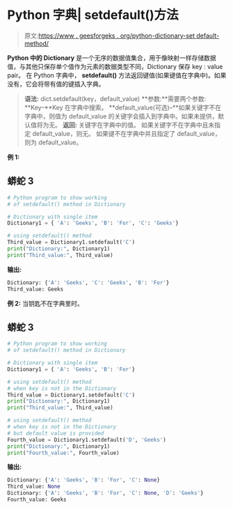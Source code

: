 # Python 字典| setdefault()方法

> 原文:[https://www . geesforgeks . org/python-dictionary-set default-method/](https://www.geeksforgeeks.org/python-dictionary-setdefault-method/)

**Python 中的 Dictionary** 是一个无序的数据值集合，用于像映射一样存储数据值，与其他只保存单个值作为元素的数据类型不同，Dictionary 保存 key : value pair。
在 Python 字典中， **setdefault()** 方法返回键值(如果键值在字典中)。如果没有，它会将带有值的键插入字典。

> **语法:** dict.setdefault(key，default_value)
> **参数:**需要两个参数:
> **Key–**Key 在字典中搜索。
> **default_value(可选)–**如果关键字不在字典中，则值为 default_value 的关键字会插入到字典中。如果未提供，默认值将为无。
> **返回:**
> 关键字在字典中的值。
> 如果关键字不在字典中且未指定 default_value，则无。
> 如果键不在字典中并且指定了 default_value，则为 default_value。

**例 1:**

## 蟒蛇 3

```py
# Python program to show working
# of setdefault() method in Dictionary

# Dictionary with single item
Dictionary1 = { 'A': 'Geeks', 'B': 'For', 'C': 'Geeks'}

# using setdefault() method
Third_value = Dictionary1.setdefault('C')
print("Dictionary:", Dictionary1)
print("Third_value:", Third_value)
```

**输出:**

```py
Dictionary: {'A': 'Geeks', 'C': 'Geeks', 'B': 'For'}
Third_value: Geeks

```

**例 2:** 当钥匙不在字典里时。

## 蟒蛇 3

```py
# Python program to show working
# of setdefault() method in Dictionary

# Dictionary with single item
Dictionary1 = { 'A': 'Geeks', 'B': 'For'}

# using setdefault() method
# when key is not in the Dictionary
Third_value = Dictionary1.setdefault('C')
print("Dictionary:", Dictionary1)
print("Third_value:", Third_value)

# using setdefault() method
# when key is not in the Dictionary
# but default value is provided
Fourth_value = Dictionary1.setdefault('D', 'Geeks')
print("Dictionary:", Dictionary1)
print("Fourth_value:", Fourth_value)
```

**输出:**

```py
Dictionary: {'A': 'Geeks', 'B': 'For', 'C': None}
Third_value: None
Dictionary: {'A': 'Geeks', 'B': 'For', 'C': None, 'D': 'Geeks'}
Fourth_value: Geeks

```